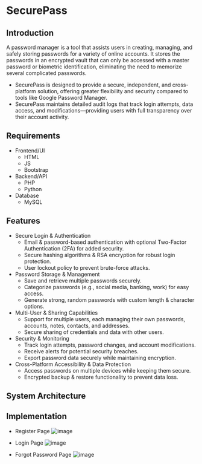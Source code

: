 # SecurePass

## Introduction

A password manager is a tool that assists users in creating, managing, and safely storing passwords for a variety of online accounts. It stores the passwords in an encrypted vault that can only be accessed with a master password or biometric identification, eliminating the need to memorize several complicated passwords.

- SecurePass is designed to provide a secure, independent, and cross-platform solution, offering greater flexibility and security compared to tools like Google Password Manager. 
- SecurePass maintains detailed audit logs that track login attempts, data access, and modifications—providing users with full transparency over their account activity.

## Requirements
- Frontend/UI
  - HTML
  - JS
  - Bootstrap
- Backend/API
  - PHP
  - Python
- Database
  - MySQL

## Features
- Secure Login & Authentication
  - Email & password-based authentication with optional Two-Factor Authentication (2FA) for added security.
  - Secure hashing algorithms & RSA encryption for robust login protection.
  - User lockout policy to prevent brute-force attacks.
- Password Storage & Management
  - Save and retrieve multiple passwords securely.
  - Categorize passwords (e.g., social media, banking, work) for easy access.
  - Generate strong, random passwords with custom length & character options.
- Multi-User & Sharing Capabilities
  - Support for multiple users, each managing their own passwords, accounts, notes, contacts, and addresses.
  - Secure sharing of credentials and data with other users.
- Security & Monitoring
  - Track login attempts, password changes, and account modifications.
  - Receive alerts for potential security breaches.
  - Export password data securely while maintaining encryption.
- Cross-Platform Accessibility & Data Protection
  - Access passwords on multiple devices while keeping them secure.
  - Encrypted backup & restore functionality to prevent data loss.


## System Architecture

## Implementation

- Register Page
![image](https://github.com/user-attachments/assets/b273eb7e-5ee0-4ae9-8883-85d6940ee8de)

- Login Page
![image](https://github.com/user-attachments/assets/8f157019-bd2d-476d-a719-2aeb73f983c6)

- Forgot Password Page
![image](https://github.com/user-attachments/assets/f94551ab-e9e7-427e-8f52-07b2abe959fd)
